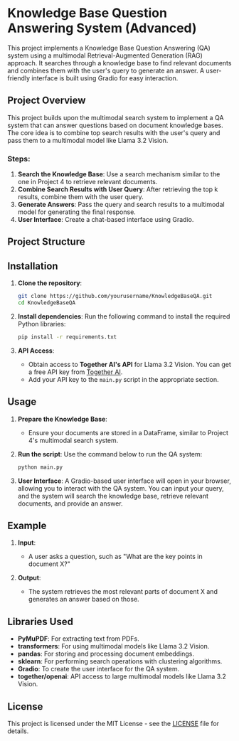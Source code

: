 # Knowledge Base Question Answering System (Advanced)

This project implements a Knowledge Base Question Answering (QA) system using a multimodal Retrieval-Augmented Generation (RAG) approach. It searches through a knowledge base to find relevant documents and combines them with the user's query to generate an answer. A user-friendly interface is built using Gradio for easy interaction.

## Project Overview

This project builds upon the multimodal search system to implement a QA system that can answer questions based on document knowledge bases. The core idea is to combine top search results with the user's query and pass them to a multimodal model like Llama 3.2 Vision.

### Steps:
1. **Search the Knowledge Base**: Use a search mechanism similar to the one in Project 4 to retrieve relevant documents.
2. **Combine Search Results with User Query**: After retrieving the top k results, combine them with the user query.
3. **Generate Answers**: Pass the query and search results to a multimodal model for generating the final response.
4. **User Interface**: Create a chat-based interface using Gradio.

## Project Structure



## Installation

1. **Clone the repository**:
    ```bash
    git clone https://github.com/yourusername/KnowledgeBaseQA.git
    cd KnowledgeBaseQA
    ```

2. **Install dependencies**:
    Run the following command to install the required Python libraries:
    ```bash
    pip install -r requirements.txt
    ```

3. **API Access**:
    - Obtain access to **Together AI's API** for Llama 3.2 Vision. You can get a free API key from [Together AI](https://together.xyz).
    - Add your API key to the `main.py` script in the appropriate section.

## Usage

1. **Prepare the Knowledge Base**:
    - Ensure your documents are stored in a DataFrame, similar to Project 4's multimodal search system.

2. **Run the script**:
    Use the command below to run the QA system:
    ```bash
    python main.py
    ```

3. **User Interface**:
    A Gradio-based user interface will open in your browser, allowing you to interact with the QA system. You can input your query, and the system will search the knowledge base, retrieve relevant documents, and provide an answer.

## Example

1. **Input**:
    - A user asks a question, such as "What are the key points in document X?"

2. **Output**:
    - The system retrieves the most relevant parts of document X and generates an answer based on those.

## Libraries Used
- **PyMuPDF**: For extracting text from PDFs.
- **transformers**: For using multimodal models like Llama 3.2 Vision.
- **pandas**: For storing and processing document embeddings.
- **sklearn**: For performing search operations with clustering algorithms.
- **Gradio**: To create the user interface for the QA system.
- **together/openai**: API access to large multimodal models like Llama 3.2 Vision.

## License
This project is licensed under the MIT License - see the [LICENSE](LICENSE) file for details.
